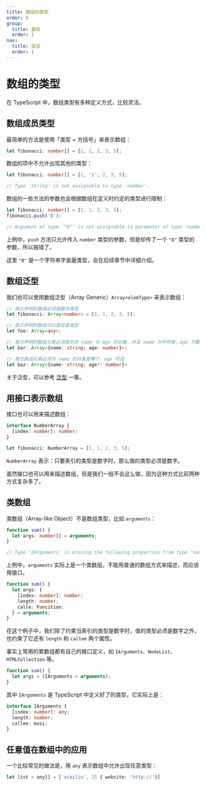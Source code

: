 ```yaml
---
title: 数组的类型
order: 6
group:
  title: 基础
  order: 1
nav:
  title: 语法
  order: 1
---
```


# 数组的类型

在 TypeScript 中，数组类型有多种定义方式，比较灵活。

## 数组成员类型

最简单的方法是使用「类型 + 方括号」来表示数组：

```ts
let fibonacci: number[] = [1, 1, 2, 3, 5];
```

数组的项中不允许出现其他的类型：

```ts
let fibonacci: number[] = [1, '1', 2, 3, 5];

// Type 'string' is not assignable to type 'number'.
```

数组的一些方法的参数也会根据数组在定义时约定的类型进行限制：

```ts
let fibonacci: number[] = [1, 1, 2, 3, 5];
fibonacci.push('8');

// Argument of type '"8"' is not assignable to parameter of type 'number'.
```

上例中，`push` 方法只允许传入 `number` 类型的参数，但是却传了一个 `"8"` 类型的参数，所以报错了。

这里 `"8"` 是一个字符串字面量类型，会在后续章节中详细介绍。

## 数组泛型

我们也可以使用数组泛型（Array Generic）`Array<elemType>` 来表示数组：

```ts
// 表示声明的数组必须是数字类型
let fibonacci: Array<number> = [1, 1, 2, 3, 5];

// 表示声明的数组可以是任意类型
let foo: Array<any>;

// 表示声明的数组元素必须是包含 name 与 age 的对象，并且 name 为字符串，age 为数字
let bar: Array<{name: string; age: number}>;

// 表示数组元素必须为 name 的对象爱哪个，age 可选
let baz: Array<{name: string; age?: number}>
```

关于泛型，可以参考 [泛型](../advanced/generics) 一章。

## 用接口表示数组

接口也可以用来描述数组：

```ts
interface NumberArray {
  [index: number]: number;
}

let fibonacci: NumberArray = [1, 1, 2, 3, 5];
```

`NumberArray` 表示：只要索引的类型是数字时，那么值的类型必须是数字。

虽然接口也可以用来描述数组，但是我们一般不会这么做，因为这种方式比前两种方式复杂多了。

## 类数组

类数组（Array-like Object）不是数组类型，比如 `arguments`：

```ts
function sum() {
  let args: number[] = arguments;
}

// Type 'IArguments' is missing the following properties from type 'number[]' : pop, push, concat, join, and 24 more.
```

上例中，`arguments` 实际上是一个类数组，不能用普通的数组方式来描述，而应该用接口。

```ts
function sum() {
  let args: {
    [index: number]: number;
    length: number;
    calle: Funcition;
  } = arguments;
}
```

在这个例子中，我们除了约束当索引的类型是数字时，值的类型必须是数字之外，也约束了它还有 `length` 和 `callee` 两个属性。

事实上常用的累数组都有自己的接口定义，如 `IArguments`、`NodeList`、`HTMLCollection` 等。

```ts
function sum() {
  let args = (IArguments = arguments);
}
```

其中 `IArguments` 是 TypeScript 中定义好了的类型，它实际上是：

```ts
interface IArguments {
  [index: number]: any;
  length: number;
  callee: musi;
}
```

## 任意值在数组中的应用

一个比较常见的做法是，用 `any` 表示数组中允许出现任意类型：

```ts
let list = any[] = ['xcailiu', 25 { website: 'http://'}]
```